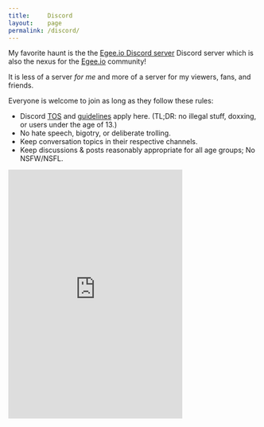 ```yaml
---
title:     Discord
layout:    page
permalink: /discord/
---
```


My favorite haunt is the the [Egee.io Discord server](https://discord.gg/EMbcgR8) Discord server which is also the nexus for the [Egee.io](https://egee.io) community!

It is less of a server _for me_ and more of a server for my viewers, fans, and friends.

Everyone is welcome to join as long as they follow these rules:

* Discord [TOS](https://discord.com/terms) and [guidelines](https://discord.com/guidelines) apply here. (TL;DR: no illegal stuff, doxxing, or users under the age of 13.)
* No hate speech, bigotry, or deliberate trolling.
* Keep conversation topics in their respective channels.
* Keep discussions & posts reasonably appropriate for all age groups; No NSFW/NSFL.

<iframe src="https://discordapp.com/widget?id=183740337976508416&theme=dark" width="350" height="500" allowtransparency="true" frameborder="0" sandbox="allow-popups allow-popups-to-escape-sandbox allow-same-origin allow-scripts"></iframe>
